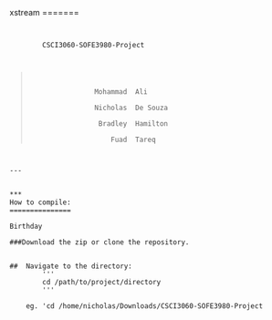 <head>
xstream
=======
<link rel="stylesheet" href="./xstream/doc/pritify/paraiso.dark.css">
<script src="./xstream/doc/pritify/highlight.pack.js"></script>
<script>hljs.initHighlightingOnLoad();</script>
</head>

<pre><code class="glsl hljs-keyword">

        CSCI3060-SOFE3980-Project


<blockquote>
            
                Mohammad  Ali         <mohammad.ali3@uoit.net>
            
                Nicholas  De Souza    <nicholas.desouza@uoit.net>
            
                 Bradley  Hamilton    <bradley.hamilton@uoit.net>
            
                    Fuad  Tareq       <fuad.tareq@uoit.net>
</blockquote>

---


***
How to compile:
===============

<span class="hi">Birthday</span>

###Download the zip or clone the repository.


##  Navigate to the directory:
        '''
        cd /path/to/project/directory
        '''

    eg. 'cd /home/nicholas/Downloads/CSCI3060-SOFE3980-Project


        </code>
</pre>
